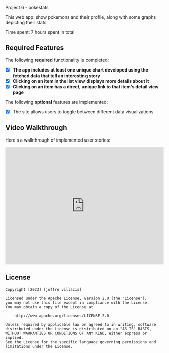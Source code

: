 Project 6 - pokestats

This web app: show pokemons and their profile, along with some graphs depicting their stats

Time spent: 7 hours spent in total

## Required Features

The following **required** functionality is completed:

- [x] **The app includes at least one unique chart developed using the fetched data that tell an interesting story**
- [x] **Clicking on an item in the list view displays more details about it**
- [x] **Clicking on an item has a direct, unique link to that item's detail view page**

The following **optional** features are implemented:

- [x] The site allows users to toggle between different data visualizations


## Video Walkthrough

Here's a walkthrough of implemented user stories:

<div style="position: relative; padding-bottom: 73.97260273972603%; height: 0;"><iframe src="https://www.loom.com/embed/cde607dacff94b81b61d0551f0337670?sid=f08afa22-cad1-4825-9179-35503381403f" frameborder="0" webkitallowfullscreen mozallowfullscreen allowfullscreen style="position: absolute; top: 0; left: 0; width: 100%; height: 100%;"></iframe></div>

## License

    Copyright [2023] [joffre villacis]

    Licensed under the Apache License, Version 2.0 (the "License");
    you may not use this file except in compliance with the License.
    You may obtain a copy of the License at

        http://www.apache.org/licenses/LICENSE-2.0

    Unless required by applicable law or agreed to in writing, software
    distributed under the License is distributed on an "AS IS" BASIS,
    WITHOUT WARRANTIES OR CONDITIONS OF ANY KIND, either express or implied.
    See the License for the specific language governing permissions and
    limitations under the License.
